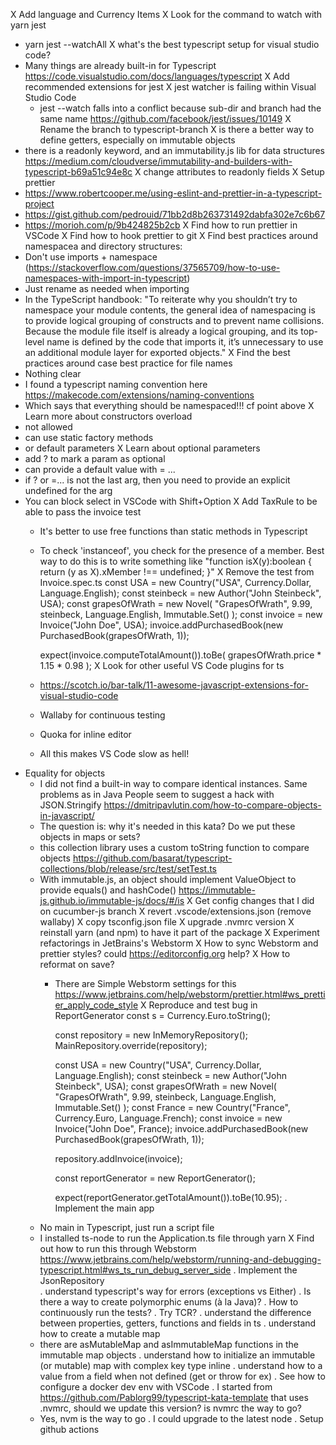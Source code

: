 X Add language and Currency Items
X Look for the command to watch with yarn jest
  - yarn jest --watchAll
X what's the best typescript setup for visual studio code?
  - Many things are already built-in for Typescript https://code.visualstudio.com/docs/languages/typescript
  X Add recommended extensions for jest
  X jest watcher is failing within Visual Studio Code
    - jest --watch falls into a conflict because sub-dir and branch had the same name 
      https://github.com/facebook/jest/issues/10149
    X Rename the branch to typescript-branch
X is there a better way to define getters, especially on immutable objects
  - there is a readonly keyword, and an immutability.js lib for data structures
    https://medium.com/cloudverse/immutability-and-builders-with-typescript-b69a51c94e8c
  X change attributes to readonly fields
X Setup prettier
  - https://www.robertcooper.me/using-eslint-and-prettier-in-a-typescript-project
  - https://gist.github.com/pedrouid/71bb2d8b263731492dabfa302e7c6b67
  - https://morioh.com/p/9b424825b2cb
  X Find how to run prettier in VSCode
  X Find how to hook prettier to git
X Find best practices around namespacea and directory structures:
  - Don't use imports + namespace (https://stackoverflow.com/questions/37565709/how-to-use-namespaces-with-import-in-typescript)
  - Just rename as needed when importing
  - In the TypeScript handbook: "To reiterate why you shouldn’t try to namespace your module contents, the general idea of namespacing is to provide logical grouping of constructs and to prevent name collisions. Because the module file itself is already a logical grouping, and its top-level name is defined by the code that imports it, it’s unnecessary to use an additional module layer for exported objects."
X Find the best practices around case best practice for file names
  - Nothing clear
  - I found a typescript naming convention here https://makecode.com/extensions/naming-conventions
  - Which says that everything should be namespaced!!! cf point above
X Learn more about constructors overload
  - not allowed
  - can use static factory methods
  - or default parameters
X Learn about optional parameters
  - add ? to mark a param as optional
  - can provide a default value with = ...
  - if ? or =... is not the last arg, then you need to provide an explicit undefined for the arg
- You can block select in VSCode with Shift+Option
X Add TaxRule to be able to pass the invoice test
  - It's better to use free functions than static methods in Typescript
  - To check 'instanceof', you check for the presence of a member. Best way to do this is to write something like "function isX(y):boolean { return (y as X).xMember !== undefined; }"
X Remove the test from Invoice.spec.ts
    const USA = new Country("USA", Currency.Dollar, Language.English);
    const steinbeck = new Author("John Steinbeck", USA);
    const grapesOfWrath = new Novel(
    "GrapesOfWrath",
    9.99,
    steinbeck,
    Language.English,
    Immutable.Set()
    );
    const invoice = new Invoice("John Doe", USA);
    invoice.addPurchasedBook(new PurchasedBook(grapesOfWrath, 1));

    expect(invoice.computeTotalAmount()).toBe(
    grapesOfWrath.price * 1.15 * 0.98
    );
X Look for other useful VS Code plugins for ts
  - https://scotch.io/bar-talk/11-awesome-javascript-extensions-for-visual-studio-code
  - Wallaby for continuous testing
  - Quoka for inline editor
  - All this makes VS Code slow as hell!
- Equality for objects
  - I did not find a built-in way to compare identical instances. Same problems as in Java
    People seem to suggest a hack with JSON.Stringify https://dmitripavlutin.com/how-to-compare-objects-in-javascript/
  - The question is: why it's needed in this kata? Do we put these objects in maps or sets?
  - this collection library uses a custom toString function to compare objects https://github.com/basarat/typescript-collections/blob/release/src/test/setTest.ts
  - With immutable.js, an object should implement ValueObject to provide equals() and hashCode() https://immutable-js.github.io/immutable-js/docs/#/is
X Get config changes that I did on cucumber-js branch
  X revert .vscode/extensions.json (remove wallaby)
  X copy tsconfig.json file
  X upgrade .nvmrc version
  X reinstall yarn (and npm) to have it part of the package
X Experiment refactorings in JetBrains's Webstorm
  X How to sync Webstorm and prettier styles? could https://editorconfig.org help?
  X How to reformat on save?
    - There are Simple Webstorm settings for this https://www.jetbrains.com/help/webstorm/prettier.html#ws_prettier_apply_code_style
X Reproduce and test bug in ReportGenerator
      const s = Currency.Euro.toString();

      const repository = new InMemoryRepository();
      MainRepository.override(repository);

      const USA = new Country("USA", Currency.Dollar, Language.English);
      const steinbeck = new Author("John Steinbeck", USA);
      const grapesOfWrath = new Novel(
      "GrapesOfWrath",
      9.99,
      steinbeck,
      Language.English,
      Immutable.Set()
      );
      const France = new Country("France", Currency.Euro, Language.French);
      const invoice = new Invoice("John Doe", France);
      invoice.addPurchasedBook(new PurchasedBook(grapesOfWrath, 1));

      repository.addInvoice(invoice);

      const reportGenerator = new ReportGenerator();

      expect(reportGenerator.getTotalAmount()).toBe(10.95);
. Implement the main app
  - No main in Typescript, just run a script file
  - I installed ts-node to run the Application.ts file through yarn
  X Find out how to run this through Webstorm https://www.jetbrains.com/help/webstorm/running-and-debugging-typescript.html#ws_ts_run_debug_server_side
  . Implement the JsonRepository  
. understand typescript's way for errors (exceptions vs Either)
. Is there a way to create polymorphic enums (à la Java)?
. How to continuously run the tests?
. Try TCR?
. understand the difference between properties, getters, functions and fields in ts
. understand how to create a mutable map
  - there are asMutableMap and asImmutableMap functions in the immutable map objects
. understand how to initialize an immutable (or mutable) map with complex key type inline 
. understand how to a value from a field when not defined (get or throw for ex)
. See how to configure a docker dev env with VSCode
. I started from https://github.com/Pablorg99/typescript-kata-template that uses .nvmrc, should we update 
  this version? is nvmrc the way to go?
  - Yes, nvm is the way to go
  . I could upgrade to the latest node
. Setup github actions
